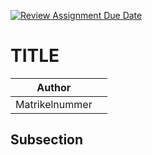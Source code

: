 [![Review Assignment Due Date](https://classroom.github.com/assets/deadline-readme-button-24ddc0f5d75046c5622901739e7c5dd533143b0c8e959d652212380cedb1ea36.svg)](https://classroom.github.com/a/bI_F-L8o)
# TITLE

| Author        |               |
| ------------- | ------------- |
| Matrikelnummer|               |


## Subsection
